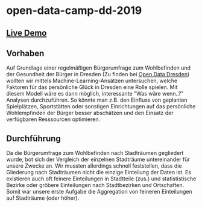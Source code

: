 # open-data-camp-dd-2019

## [Live Demo](http://glueck-in-dresden.de/)

## Vorhaben

Auf Grundlage einer regelmäßigen Bürgerumfrage zum Wohlbefinden und der Gesundheit der Bürger in Dresden (Zu finden bei [Open Data Dresden](https://opendata.dresden.de/DreiD/)) wollten wir mittels Machine-Learning-Ansätzen untersuchen, welche Faktoren für das persönliche Glück in Dresden eine Rolle spielen. Mit diesem Modell wäre es dann möglich, interessante "Was wäre wenn..?" Analysen durchzuführen. So könnte man z.B. den Einfluss von geplanten Spielplätzen, Sportstätten oder sonstigen Einrichtungen auf das persönliche Wohlempfinden der Bürger besser abschätzen und den Einsatz der verfügbaren Resssourcen optimieren.

## Durchführung

Da die Bürgerumfrage zum Wohlbefinden nach Stadträumen gegliedert wurde, bot sich der Vergleich der einzelnen Stadträume untereinander für unsere Zwecke an. Wir mussten allerdings schnell feststellen, dass die Gliederung nach Stadträumen nicht die einzige Einteilung der Daten ist. Es existieren auch oft feinere Einteilungen in Stadtteile (zus.) und statististische Bezirke oder gröbere Einteilungen nach Stadtbezirken und Ortschaften. Somit war unsere erste Aufgabe die Aggregation von feineren Einteilungen auf Stadträume (oder höher).
